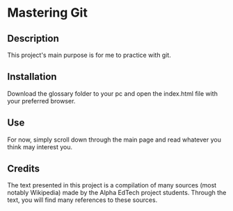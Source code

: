 # Mastering Git

## Description
This project's main purpose is for me to practice with git.

## Installation
Download the glossary folder to your pc and open the index.html file with your preferred browser.

## Use
For now, simply scroll down through the main page and read whatever you think may interest you.

## Credits
The text presented in this project is a compilation of many sources (most notably Wikipedia) made by the Alpha EdTech project students. Through the text, you will find many references to these sources.